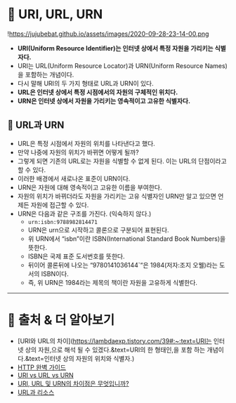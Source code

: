 # 

# **📝 URI, URL, URN**

!https://jujubebat.github.io/assets/images/2020-09-28-23-14-00.png

- **URI(Uniform Resource Identifier)는 인터넷 상에서 특정 자원을 가리키는 식별자다.**
- URI는 URL(Uniform Resource Locator)과 URN(Uniform Resource Names)을 포함하는 개념이다.
- 다시 말해 URI의 두 가지 형태로 URL과 URN이 있다.
- **URL은 인터넷 상에서 특정 시점에서의 자원의 구체적인 위치다.**
- **URN은 인터넷 상에서 자원을 가리키는 영속적이고 고유한 식별자다.**

## **📌 URL과 URN**

- URL은 특정 시점에서 자원의 위치를 나타낸다고 했다.
- 만약 나중에 자원의 위치가 바뀌면 어떻게 될까?
- 그렇게 되면 기존의 URL로는 자원을 식별할 수 없게 된다. 이는 URL의 단점이라고 할 수 있다.
- 이러한 배경에서 새로나온 표준이 URN이다.
- URN은 자원에 대해 영속적이고 고유한 이름을 부여한다.
- 자원의 위치가 바뀌더라도 자원을 가리키는 고유 식별자인 URN만 알고 있으면 언제든 자원에 접근할 수 있다.
- URN은 다음과 같은 구조를 가진다. (익숙하지 않다.)
  - `urn:isbn:9788982814471`
  - URN은 urn으로 시작하고 콜론으로 구분되어 표현된다.
  - 위 URN에서 “isbn”이란 ISBN(International Standard Book Numbers)을 뜻한다.
  - ISBN은 국제 표준 도서번호를 뜻한다.
  - 뒤이어 콜론뒤에 나오는 “9780141036144`“은 1984(저자:조지 오웰)라는 도서의 ISBN이다.
  - 즉, 위 URN은 1984라는 제목의 책이란 자원을 고유하게 식별한다.

------

# **🔎 출처 & 더 알아보기**

- [URI와 URL의 차이](https://lambdaexp.tistory.com/39#:~:text=URI는 인터넷 상의 자원,으로 해석 될 수 있겠다.&text=URI의 한 형태인,을 포함 하는 개념이다.&text=인터넷 상의 자원의 위치와 식별자.)
- [HTTP 완벽 가이드](https://book.naver.com/bookdb/book_detail.nhn?bid=8509980)
- [URI vs URL vs URN](https://mygumi.tistory.com/139)
- [URI, URL 및 URN의 차이점은 무엇입니까?](https://c10106.tistory.com/1452)
- [URL과 리소스](https://feel5ny.github.io/2019/08/09/HTTP_002/)